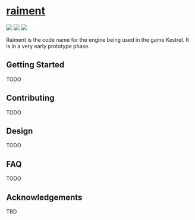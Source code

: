 # [raiment](https://github.com/ridleywinters/raiment)
[![](https://img.shields.io/badge/License-MIT-blue.svg)](https://opensource.org/licenses/MIT)
![](https://img.shields.io/static/v1?label=Code%20Quality&message=prototype&color=55f)
![](https://img.shields.io/static/v1?label=Target%20Audience&message=hobbyist&color=55f)

Raiment is the code name for the engine being used in the game Kestrel.  It is in a very early prototype phase.

## Getting Started

TODO

## Contributing

TODO

## Design

TODO

## FAQ

TODO

## Acknowledgements

TBD
